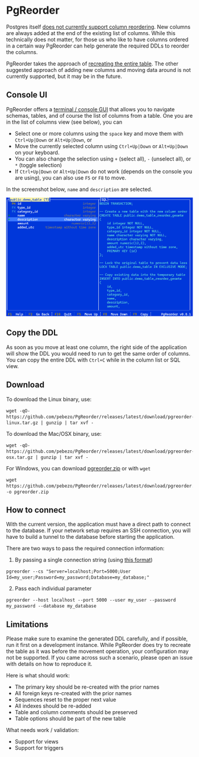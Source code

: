 # PgReorder

Postgres itself [does not currently support column reordering](https://wiki.postgresql.org/wiki/Alter_column_position). New columns are always added at the end of the existing list of columns. While this technically does not matter, for those us who like to have columns ordered in a certain way PgReorder can help generate the required DDLs to reorder the columns.

PgReorder takes the approach of [recreating the entire table](https://wiki.postgresql.org/wiki/Alter_column_position). The other suggested approach of adding new columns and moving data around is not currently supported, but it may be in the future.

## Console UI

PgReorder offers a [terminal / console GUI](https://github.com/gui-cs/Terminal.Gui) that allows you to navigate schemas, tables, and of course the list of columns from a table. One you are in the list of columns view (see below), you can

* Select one or more columns using the `space` key and move them with `Ctrl+Up|Down` or `Alt+Up|Down`, or
* Move the currently selected column using `Ctrl+Up|Down` or `Alt+Up|Down` on your keyboard.
* You can also change the selection using `+` (select all), `-` (unselect all), or `*` (toggle selection)
* If `Ctrl+Up|Down` or `Alt+Up|Down` do not work (depends on the console you are using), you can also use `F5` or `F8` to move.

In the screenshot below, `name` and `description` are selected.

![](./Content/PgReorder.png "PgReorder Screenshot")

## Copy the DDL

As soon as you move at least one column, the right side of the application will show the DDL you would need to run to get the same order of columns. You can copy the entire DDL with `Ctrl+C` while in the column list or SQL view.

## Download

To download the Linux binary, use:

```
wget -qO- https://github.com/pebezo/PgReorder/releases/latest/download/pgreorder-linux.tar.gz | gunzip | tar xvf -
```

To download the Mac/OSX binary, use:

```
wget -qO- https://github.com/pebezo/PgReorder/releases/latest/download/pgreorder-osx.tar.gz | gunzip | tar xvf -
```

For Windows, you can download [pgreorder.zip](https://github.com/pebezo/PgReorder/releases/latest/download/pgreorder.zip) or with `wget`

```
wget https://github.com/pebezo/PgReorder/releases/latest/download/pgreorder.zip -o pgreorder.zip
```

## How to connect

With the current version, the application must have a direct path to connect to the database. If your network setup requires an SSH connection, you will have to build a tunnel to the database before starting the application.

There are two ways to pass the required connection information:

1) By passing a single connection string (using [this format](https://www.connectionstrings.com/npgsql/)) 

```
pgreorder --cs "Server=localhost;Port=5000;User Id=my_user;Password=my_password;Database=my_database;"
```

2) Pass each individual parameter

```
pgreorder --host localhost --port 5000 --user my_user --password my_password --database my_database
```

## Limitations

Please make sure to examine the generated DDL carefully, and if possible, run it first on a development instance. While PgReorder does try to recreate the table as it was before the movement operation, your configuration may not be supported. If you came across such a scenario, please open an issue with details on how to reproduce it.

Here is what should work:

* The primary key should be re-created with the prior names
* All foreign keys re-created with the prior names
* Sequences reset to the proper next value
* All indexes should be re-added
* Table and column comments should be preserved
* Table options should be part of the new table

What needs work / validation:

* Support for views
* Support for triggers